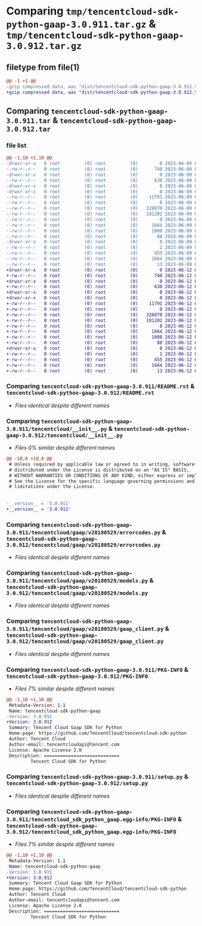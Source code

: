 # Comparing `tmp/tencentcloud-sdk-python-gaap-3.0.911.tar.gz` & `tmp/tencentcloud-sdk-python-gaap-3.0.912.tar.gz`

## filetype from file(1)

```diff
@@ -1 +1 @@
-gzip compressed data, was "dist/tencentcloud-sdk-python-gaap-3.0.911.tar", last modified: Fri Jun  9 02:19:43 2023, max compression
+gzip compressed data, was "dist/tencentcloud-sdk-python-gaap-3.0.912.tar", last modified: Mon Jun 12 03:04:12 2023, max compression
```

## Comparing `tencentcloud-sdk-python-gaap-3.0.911.tar` & `tencentcloud-sdk-python-gaap-3.0.912.tar`

### file list

```diff
@@ -1,19 +1,19 @@
-drwxr-xr-x   0 root         (0) root         (0)        0 2023-06-09 02:19:43.000000 tencentcloud-sdk-python-gaap-3.0.911/
--rw-r--r--   0 root         (0) root         (0)      740 2023-06-09 02:19:43.000000 tencentcloud-sdk-python-gaap-3.0.911/README.rst
-drwxr-xr-x   0 root         (0) root         (0)        0 2023-06-09 02:19:43.000000 tencentcloud-sdk-python-gaap-3.0.911/tencentcloud/
--rw-r--r--   0 root         (0) root         (0)      630 2023-06-09 02:19:43.000000 tencentcloud-sdk-python-gaap-3.0.911/tencentcloud/__init__.py
-drwxr-xr-x   0 root         (0) root         (0)        0 2023-06-09 02:19:43.000000 tencentcloud-sdk-python-gaap-3.0.911/tencentcloud/gaap/
-drwxr-xr-x   0 root         (0) root         (0)        0 2023-06-09 02:19:43.000000 tencentcloud-sdk-python-gaap-3.0.911/tencentcloud/gaap/v20180529/
--rw-r--r--   0 root         (0) root         (0)    11791 2023-06-09 02:19:43.000000 tencentcloud-sdk-python-gaap-3.0.911/tencentcloud/gaap/v20180529/errorcodes.py
--rw-r--r--   0 root         (0) root         (0)        0 2023-06-09 02:19:43.000000 tencentcloud-sdk-python-gaap-3.0.911/tencentcloud/gaap/v20180529/__init__.py
--rw-r--r--   0 root         (0) root         (0)   328070 2023-06-09 02:19:43.000000 tencentcloud-sdk-python-gaap-3.0.911/tencentcloud/gaap/v20180529/models.py
--rw-r--r--   0 root         (0) root         (0)   101202 2023-06-09 02:19:43.000000 tencentcloud-sdk-python-gaap-3.0.911/tencentcloud/gaap/v20180529/gaap_client.py
--rw-r--r--   0 root         (0) root         (0)        0 2023-06-09 02:19:43.000000 tencentcloud-sdk-python-gaap-3.0.911/tencentcloud/gaap/__init__.py
--rw-r--r--   0 root         (0) root         (0)     1664 2023-06-09 02:19:43.000000 tencentcloud-sdk-python-gaap-3.0.911/PKG-INFO
--rw-r--r--   0 root         (0) root         (0)     1008 2023-06-09 02:19:43.000000 tencentcloud-sdk-python-gaap-3.0.911/setup.py
--rw-r--r--   0 root         (0) root         (0)       88 2023-06-09 02:19:43.000000 tencentcloud-sdk-python-gaap-3.0.911/setup.cfg
-drwxr-xr-x   0 root         (0) root         (0)        0 2023-06-09 02:19:43.000000 tencentcloud-sdk-python-gaap-3.0.911/tencentcloud_sdk_python_gaap.egg-info/
--rw-r--r--   0 root         (0) root         (0)        1 2023-06-09 02:19:43.000000 tencentcloud-sdk-python-gaap-3.0.911/tencentcloud_sdk_python_gaap.egg-info/dependency_links.txt
--rw-r--r--   0 root         (0) root         (0)      455 2023-06-09 02:19:43.000000 tencentcloud-sdk-python-gaap-3.0.911/tencentcloud_sdk_python_gaap.egg-info/SOURCES.txt
--rw-r--r--   0 root         (0) root         (0)     1664 2023-06-09 02:19:43.000000 tencentcloud-sdk-python-gaap-3.0.911/tencentcloud_sdk_python_gaap.egg-info/PKG-INFO
--rw-r--r--   0 root         (0) root         (0)       13 2023-06-09 02:19:43.000000 tencentcloud-sdk-python-gaap-3.0.911/tencentcloud_sdk_python_gaap.egg-info/top_level.txt
+drwxr-xr-x   0 root         (0) root         (0)        0 2023-06-12 03:04:12.000000 tencentcloud-sdk-python-gaap-3.0.912/
+-rw-r--r--   0 root         (0) root         (0)      740 2023-06-12 03:04:12.000000 tencentcloud-sdk-python-gaap-3.0.912/README.rst
+drwxr-xr-x   0 root         (0) root         (0)        0 2023-06-12 03:04:12.000000 tencentcloud-sdk-python-gaap-3.0.912/tencentcloud/
+-rw-r--r--   0 root         (0) root         (0)      630 2023-06-12 03:04:12.000000 tencentcloud-sdk-python-gaap-3.0.912/tencentcloud/__init__.py
+drwxr-xr-x   0 root         (0) root         (0)        0 2023-06-12 03:04:12.000000 tencentcloud-sdk-python-gaap-3.0.912/tencentcloud/gaap/
+drwxr-xr-x   0 root         (0) root         (0)        0 2023-06-12 03:04:12.000000 tencentcloud-sdk-python-gaap-3.0.912/tencentcloud/gaap/v20180529/
+-rw-r--r--   0 root         (0) root         (0)    11791 2023-06-12 03:04:12.000000 tencentcloud-sdk-python-gaap-3.0.912/tencentcloud/gaap/v20180529/errorcodes.py
+-rw-r--r--   0 root         (0) root         (0)        0 2023-06-12 03:04:12.000000 tencentcloud-sdk-python-gaap-3.0.912/tencentcloud/gaap/v20180529/__init__.py
+-rw-r--r--   0 root         (0) root         (0)   328070 2023-06-12 03:04:12.000000 tencentcloud-sdk-python-gaap-3.0.912/tencentcloud/gaap/v20180529/models.py
+-rw-r--r--   0 root         (0) root         (0)   101202 2023-06-12 03:04:12.000000 tencentcloud-sdk-python-gaap-3.0.912/tencentcloud/gaap/v20180529/gaap_client.py
+-rw-r--r--   0 root         (0) root         (0)        0 2023-06-12 03:04:12.000000 tencentcloud-sdk-python-gaap-3.0.912/tencentcloud/gaap/__init__.py
+-rw-r--r--   0 root         (0) root         (0)     1664 2023-06-12 03:04:12.000000 tencentcloud-sdk-python-gaap-3.0.912/PKG-INFO
+-rw-r--r--   0 root         (0) root         (0)     1008 2023-06-12 03:04:12.000000 tencentcloud-sdk-python-gaap-3.0.912/setup.py
+-rw-r--r--   0 root         (0) root         (0)       88 2023-06-12 03:04:12.000000 tencentcloud-sdk-python-gaap-3.0.912/setup.cfg
+drwxr-xr-x   0 root         (0) root         (0)        0 2023-06-12 03:04:12.000000 tencentcloud-sdk-python-gaap-3.0.912/tencentcloud_sdk_python_gaap.egg-info/
+-rw-r--r--   0 root         (0) root         (0)        1 2023-06-12 03:04:12.000000 tencentcloud-sdk-python-gaap-3.0.912/tencentcloud_sdk_python_gaap.egg-info/dependency_links.txt
+-rw-r--r--   0 root         (0) root         (0)      455 2023-06-12 03:04:12.000000 tencentcloud-sdk-python-gaap-3.0.912/tencentcloud_sdk_python_gaap.egg-info/SOURCES.txt
+-rw-r--r--   0 root         (0) root         (0)     1664 2023-06-12 03:04:12.000000 tencentcloud-sdk-python-gaap-3.0.912/tencentcloud_sdk_python_gaap.egg-info/PKG-INFO
+-rw-r--r--   0 root         (0) root         (0)       13 2023-06-12 03:04:12.000000 tencentcloud-sdk-python-gaap-3.0.912/tencentcloud_sdk_python_gaap.egg-info/top_level.txt
```

### Comparing `tencentcloud-sdk-python-gaap-3.0.911/README.rst` & `tencentcloud-sdk-python-gaap-3.0.912/README.rst`

 * *Files identical despite different names*

### Comparing `tencentcloud-sdk-python-gaap-3.0.911/tencentcloud/__init__.py` & `tencentcloud-sdk-python-gaap-3.0.912/tencentcloud/__init__.py`

 * *Files 0% similar despite different names*

```diff
@@ -10,8 +10,8 @@
 # Unless required by applicable law or agreed to in writing, software
 # distributed under the License is distributed on an "AS IS" BASIS,
 # WITHOUT WARRANTIES OR CONDITIONS OF ANY KIND, either express or implied.
 # See the License for the specific language governing permissions and
 # limitations under the License.
 
 
-__version__ = '3.0.911'
+__version__ = '3.0.912'
```

### Comparing `tencentcloud-sdk-python-gaap-3.0.911/tencentcloud/gaap/v20180529/errorcodes.py` & `tencentcloud-sdk-python-gaap-3.0.912/tencentcloud/gaap/v20180529/errorcodes.py`

 * *Files identical despite different names*

### Comparing `tencentcloud-sdk-python-gaap-3.0.911/tencentcloud/gaap/v20180529/models.py` & `tencentcloud-sdk-python-gaap-3.0.912/tencentcloud/gaap/v20180529/models.py`

 * *Files identical despite different names*

### Comparing `tencentcloud-sdk-python-gaap-3.0.911/tencentcloud/gaap/v20180529/gaap_client.py` & `tencentcloud-sdk-python-gaap-3.0.912/tencentcloud/gaap/v20180529/gaap_client.py`

 * *Files identical despite different names*

### Comparing `tencentcloud-sdk-python-gaap-3.0.911/PKG-INFO` & `tencentcloud-sdk-python-gaap-3.0.912/PKG-INFO`

 * *Files 7% similar despite different names*

```diff
@@ -1,10 +1,10 @@
 Metadata-Version: 1.1
 Name: tencentcloud-sdk-python-gaap
-Version: 3.0.911
+Version: 3.0.912
 Summary: Tencent Cloud Gaap SDK for Python
 Home-page: https://github.com/TencentCloud/tencentcloud-sdk-python
 Author: Tencent Cloud
 Author-email: tencentcloudapi@tencent.com
 License: Apache License 2.0
 Description: ============================
         Tencent Cloud SDK for Python
```

### Comparing `tencentcloud-sdk-python-gaap-3.0.911/setup.py` & `tencentcloud-sdk-python-gaap-3.0.912/setup.py`

 * *Files identical despite different names*

### Comparing `tencentcloud-sdk-python-gaap-3.0.911/tencentcloud_sdk_python_gaap.egg-info/PKG-INFO` & `tencentcloud-sdk-python-gaap-3.0.912/tencentcloud_sdk_python_gaap.egg-info/PKG-INFO`

 * *Files 7% similar despite different names*

```diff
@@ -1,10 +1,10 @@
 Metadata-Version: 1.1
 Name: tencentcloud-sdk-python-gaap
-Version: 3.0.911
+Version: 3.0.912
 Summary: Tencent Cloud Gaap SDK for Python
 Home-page: https://github.com/TencentCloud/tencentcloud-sdk-python
 Author: Tencent Cloud
 Author-email: tencentcloudapi@tencent.com
 License: Apache License 2.0
 Description: ============================
         Tencent Cloud SDK for Python
```

